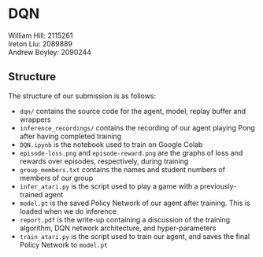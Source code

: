 # DQN

William Hill: 2115261  
Ireton Liu: 2089889  
Andrew Boyley: 2090244

## Structure

The structure of our submission is as follows:

- `dqn/` contains the source code for the agent, model, replay buffer and wrappers
- `inference_recordings/` contains the recording of our agent playing Pong after having completed training
- `DQN.ipynb` is the notebook used to train on Google Colab
- `episode-loss.png` and `episode-reward.png` are the graphs of loss and rewards over episodes, respectively, during training
- `group_members.txt` contains the names and student numbers of members of our group
- `infer_atari.py` is the script used to play a game with a previously-trained agent
- `model.pt` is the saved Policy Network of our agent after training. This is loaded when we do inference.
- `report.pdf` is the write-up containing a discussion of the training algorithm, DQN network architecture, and hyper-parameters
- `train_atari.py` is the script used to train our agent, and saves the final Policy Network to `model.pt`
